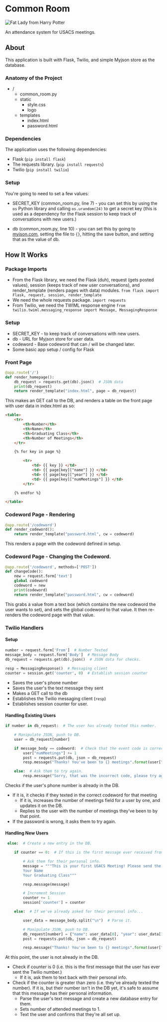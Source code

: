 # Common Room

![Fat Lady from Harry Potter]("https://photos.google.com/search/_tra_/photo/AF1QipNwcsDMvwbHCZRpSNaM9G6XwKm-SvLNX4R6CAvs")

An attendance system for USACS meetings.

## About
This application is built with Flask, Twilio, and simple Myjson store as the database.

### Anatomy of the Project

- /
    - common_room.py
    - static
        - style.css
        - logo
    - templates
        - index.html
        - password.html


### Dependencies
The application uses the following dependencies:

* Flask (`pip install flask`)
* The requests library. (`pip install requests`)
* Twilio (`pip install twilio`)

### Setup
You're going to need to set a few values:

* SECRET_KEY (common_room.py, line 7) - you can set this by using the `os` Python library and calling `os.urandom(24)` to get a secret key (this is used as a dependency for the Flask session to keep track of conversations with new users.)

* db (common_room.py, line 10) - you can set this by going to [myjson.com](http://myjson.com/), setting the file to `{}`, hitting the save button, and setting that as the value of db.


## How It Works

### Package Imports

* From the Flask library, we need the Flask (duh), request (gets posted values), session (keeps track of new user conversations), and render_template (renders pages with data) modules. `from flask import Flask, request, session, render_template`
* We need the whole requests package. `import requests`
* From Twilio, we need the TWIML response engine `from twilio.twiml.messaging_response import Message, MessagingResponse`

### Setup

* SECRET_KEY - to keep track of conversations with new users.
* db - URL for Myjson store for user data.
* codeword - Base codeword that can / will be changed later.
* Some basic app setup / config for Flask

### Front Page
```python
@app.route('/')
def render_homepage():
    db_request = requests.get(db).json()  # JSON data
    print(db_request)
    return render_template("index.html", page = db_request)

```

This makes an GET call to the DB, and renders a table on the front page with user data in index.html as so:

```html
<table>     
    <tr>
        <th>Number</th>
        <th>Name</th>
        <th>Graduating Class</th>
        <th>Number of Meetings</th>
    </tr>

    {% for key in page %}

        <tr>
            <td> {{ key }} </td>
            <td> {{ page[key]["name"] }} </td>
            <td> {{ page[key]["year"] }} </td>
            <td> {{ page[key]["numMeetings"] }} </td>
        </tr>

    {% endfor %}

</table>
```

### Codeword Page - Rendering
```python
@app.route('/codeword')
def render_codeword():
    return render_template("password.html", cw = codeword)
```

This renders a page with the codeword defined in setup.

### Codeword Page - Changing the Codeword.
```python
@app.route('/codeword', methods=['POST'])
def changeCode():
    new = request.form['text']
    global codeword 
    codeword = new
    print(codeword)
    return render_template("password.html", cw = codeword)
```

This grabs a value from a text box (which contains the new codeword the user wants to set), and sets the global codeword to that value. It then re-renders the codeword page with that value.


### Twilio Handlers

#### Setup
```python
number = request.form['From']  # Number Texted
message_body = request.form['Body']  # Message Body
db_request = requests.get(db).json()  # JSON data for checks.
    
resp = MessagingResponse()  # Messaging client
counter = session.get('counter', 0)  # Establish session counter
```
* Saves the user's phone number
* Saves the user's the text message they sent
* Makes a GET call to the db 
* Establishes the Twilio messaging client (`resp`)
* Establishes session counter for user.

#### Handling Existing Users
```python
if number in db_request:  # The user has already texted this number.

    # Manipulate JSON, push to DB.
    user = db_request[number]

    if message_body == codeword:  # Check that the event code is correct. If it is...
        user["numMeetings"] += 1
        post = requests.put(db, json = db_request)
        resp.message("Thanks! You've been to {} meetings".format(user["numMeetings"]))  # Let them know their attendance has been recorded.

    else:  # Ask them to try again.
        resp.message("Sorry, that was the incorrect code, please try again.")

```
Checks if the user's phone number is already in the DB. 
* If it is, it checks if they texted in the correct codeword for that meeting 
    * If it is, increases the number of meetings field for a user by one, and updates it on the DB.
    * Replies to the user with the number of meetings they've been to by that point. 
* If the password is wrong, it asks them to try again.

#### Handling New Users
```python
 else:  # Create a new entry in the DB.

    if counter == 0:  # If this is the first message ever received from the user... 

        # Ask them for their personal info.
        message = """This is your first USACS Meeting! Please send the following information:
        Your Name
        Your Graduating Class"""

        resp.message(message)

        # Increment Session
        counter += 1
        session['counter'] = counter

    else:  # If we've already asked for their personal info...

        user_data = message_body.split("\n")  # Parse it.

        # Manipulate JSON, push to DB.
        db_request[number] = {"name": user_data[0], "year": user_data[1], "numMeetings": 1}
        post = requests.put(db, json = db_request)

        resp.message("Thanks! You've been to {} meetings".format(user["numMeetings"]))  # Let them know their attendance has been recorded.
```
At this point, the user is not already in the DB. 
* Check if counter is 0 (i.e. this is the first message that the user has ever sent the Twilio number.) 
    * If it is, ask them to text back with their personal info.
* Check if the counter is greater than zero (i.e. they've already texted the number). If it is, but their number isn't in the DB yet, it's safe to assume that this message has their personal information.
    * Parse the user's text message and create a new database entry for them.
    * Sets number of attended meetings to 1.
    * Text the user and confirms that they're all set up.